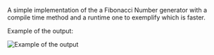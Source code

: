 A simple implementation of the a Fibonacci Number generator with a compile time method and a runtime one to exemplify which is faster.

Example of the output:

![Example of the output](https://i.imgur.com/q3fQS5M.png)
